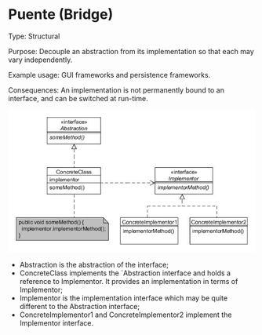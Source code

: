 # Puente (Bridge)

Type: Structural

Purpose: Decouple an abstraction from its implementation so that each may vary independently.

Example usage: GUI frameworks and persistence frameworks.

Consequences: An implementation is not permanently bound to an interface, and can be switched at run-time.

![_](../images/000058.jpg)

* Abstraction is the abstraction of the interface;
* ConcreteClass implements the `Abstraction interface and holds a reference to Implementor. It provides an implementation in terms of Implementor;
* Implementor is the implementation interface which may be quite different to the Abstraction interface;
* ConcreteImplementor1 and ConcreteImplementor2 implement the Implementor interface.
